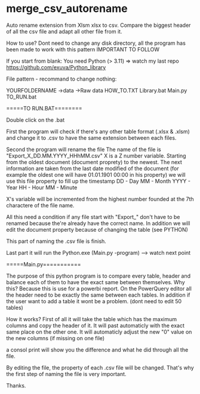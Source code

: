 # merge_csv_autorename
Auto rename extension from Xlsm xlsx to csv. Compare the biggest header of all the csv file and adapt all other file from it.

How to use?
Dont need to change any disk directory, all the program has been made to work with this pattern IMPORTANT TO FOLLOW

If you start from blank:
You need Python (> 3.11) => watch my last repo https://github.com/exuva/Python_library

File pattern - recommand to change nothing:

YOURFOLDERNAME
    ->data
    ->Raw data
    HOW_TO.TXT
    Library.bat
    Main.py
    TO_RUN.bat


=====TO RUN.BAT========

Double click on the .bat

First the program will check if there's any other table format (.xlsx & .xlsm) and change it to .csv to have the same extension between each files.

Second the program will rename the file 
The name of the file is "Export_X_DD.MM.YYYY_HHhMM.csv"
X is a Z number variable. Starting from the oldest document (document proprety) to the newest. 
The next information are taken from the last date modified of the document (for example the oldest one will have 01.01.1901 00:00 in his property) we will use this file property to fill up the timestamp
DD - Day
MM - Month
YYYY - Year 
HH - Hour
MM - Minute

X's variable will be incremented from the highest number founded at the 7th charactere of the file name.

All this need a condition if any file start with "Export_" don't have to be renamed because the're already have the correct name. In addition we will edit the document property because of changing the table (see PYTHON)

This part of naming the .csv file is finish.

Last part it will run the Python.exe (Main.py -program) --> watch next point

=====Main.py===========

The purpose of this python program is to compare every table, header and balance each of them to have the exact same between themselves.
Why this? Because this is use for a powerbi report. On the PowerQuery editor all the header need to be exactly the same between each tables.
In addition if the user want to add a table it wont be a problem. (dont need to edit 50 tables)

How it works?
First of all it will take the table which has the maximum columns and copy the header of it.
It will past automaticly with the exact same place on the other one.
It will automaticly adjust the new "0" value on the new columns (if missing on one file)

a consol print will show you the difference and what he did through all the file.

By editing the file, the property of each .csv file will be changed. That's why the first step of naming the file is very important.

Thanks.

